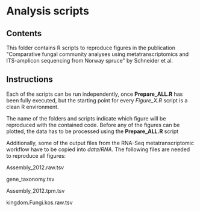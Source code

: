 # Analysis scripts

## Contents

This folder contains R scripts to reproduce figures in the publication "Comparative fungal community analyses using metatranscriptomics and ITS-amplicon sequencing from Norway spruce" by Schneider et al.

## Instructions

Each of the scripts can be run independently, once **Prepare_ALL.R** has been fully executed, but the starting point for every *Figure_X.R* script is a clean R environment.

The name of the folders and scripts indicate which figure will be reproduced with the contained code. Before any of the figures can be plotted, the data has to be processed using the **Prepare_ALL.R** script

Additionally, some of the output files from the RNA-Seq metatranscriptomic workflow have to be copied into *data/RNA*. The following files are needed to reproduce all figures:

Assembly_2012.raw.tsv

gene_taxonomy.tsv

Assembly_2012.tpm.tsv

kingdom.Fungi.kos.raw.tsv
